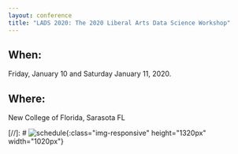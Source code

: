 ```yaml
---
layout: conference
title: "LADS 2020: The 2020 Liberal Arts Data Science Workshop"
---
```


## When:
Friday, January 10 and Saturday January 11, 2020.

## Where:
New College of Florida, Sarasota FL

[//]: # ![schedule](schedule.png){:class="img-responsive" height="1320px" width="1020px"}
